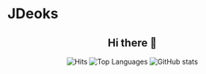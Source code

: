 # JDeoks
<div align="center">
  <h2>Hi there 👋</h3>
  
  <img src="https://hits.seeyoufarm.com/api/count/incr/badge.svg?url=https%3A%2F%2Fgithub.com%2FJDeoks" alt="Hits">
  
  <img src="https://github-readme-stats.vercel.app/api/top-langs/?username=JDeoks&layout=compact" alt="Top Languages">
  
  <img src="https://github-readme-stats.vercel.app/api?username=JDeoks&show_icons=true&hide_border=true" alt="GitHub stats">
</div>
